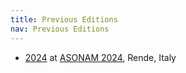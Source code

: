 ```yaml
---
title: Previous Editions
nav: Previous Editions
---
```


* [2024](https://hypersci-workshop.github.io/) at [ASONAM 2024](https://asonam.cpsc.ucalgary.ca/2024/), Rende, Italy
